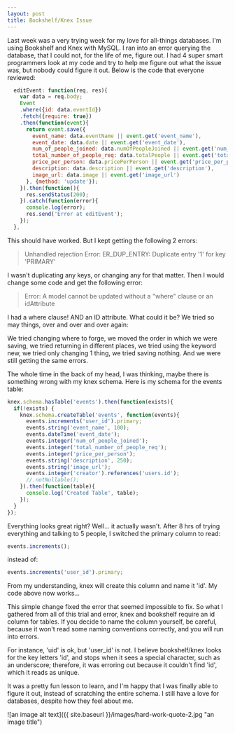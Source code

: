 ```yaml
---
layout: post
title: Bookshelf/Knex Issue
---
```


Last week was a very trying week for my love for all-things databases. I'm using Bookshelf and Knex with MySQL. I ran into an error querying the database, that I could not, for the life of me, figure out. I had 4 super smart programmers look at my code and try to help me figure out what the issue was, but nobody could figure it out. Below is the code that everyone reviewed: 


```javascript
  editEvent: function(req, res){
    var data = req.body; 
    Event
    .where({id: data.eventId})
    .fetch({require: true})
    .then(function(event){
      return event.save({
        event_name: data.eventName || event.get('event_name'),
        event_date: data.date || event.get('event_date'),
        num_of_people_joined: data.numOfPeopleJoined || event.get('num_of_people_joined'),
        total_number_of_people_req: data.totalPeople || event.get('total_number_of_people_req'),
        price_per_person: data.pricePerPerson || event.get('price_per_person'),
        description: data.description || event.get('description'),
        image_url: data.image || event.get('image_url')
      }, {method: 'update'});
    }).then(function(){
      res.sendStatus(200);
    }).catch(function(error){
      console.log(error);
      res.send('Error at editEvent');
    });
  },
```

This should have worked. But I kept getting the following 2 errors:

>Unhandled rejection Error: ER_DUP_ENTRY: Duplicate entry '1' for key 'PRIMARY'

I wasn't duplicating any keys, or changing any for that matter. Then I would change some code and get the following error:

>Error: A model cannot be updated without a "where" clause or an idAttribute

I had a where clause! AND an ID attribute. What could it be? We tried so may things, over and over and over again:

We tried changing where to forge, we moved the order in which we were saving, we tried returning in different places, we tried using the keyword new, we tried only changing 1 thing, we tried saving nothing. And we were still getting the same errors. 

The whole time in the back of my head, I was thinking, maybe there is something wrong with my knex schema. Here is my schema for the events table:

```javascript
knex.schema.hasTable('events').then(function(exists){
  if(!exists) {
    knex.schema.createTable('events', function(events){
      events.increments('user_id').primary;
      events.string('event_name', 100);
      events.dateTime('event_date');
      events.integer('num_of_people_joined');
      events.integer('total_number_of_people_req');
      events.integer('price_per_person');
      events.string('description', 250);
      events.string('image_url');
      events.integer('creator').references('users.id');
      //.notNullable();
    }).then(function(table){
      console.log('Created Table', table);
    });
  }
});
```
Everything looks great right? Well... it actually wasn't. After 8 hrs of trying everything and talking to 5 people, I switched the primary column to read:

```javascript
events.increments();
```
instead of: 

```javascript
events.increments('user_id').primary;
```

From my understanding, knex will create this column and name it 'id'. My code above now works...

This simple change fixed the error that seemed impossible to fix. So what I gathered from all of this trial and error, knex and bookshelf require an id column for tables. If you decide to name the column yourself, be careful, because it won't read some naming conventions correctly, and you will run into errors.

For instance, 'uid' is ok, but 'user_id' is not. I believe bookshelf/knex looks for the key letters 'id', and stops when it sees a special character, such as an underscore; therefore, it was erroring out because it couldn't find 'id', which it reads as unique. 

It was a pretty fun lesson to learn, and I'm happy that I was finally able to figure it out, instead of scratching the entire schema. I still have a love for databases, despite how they feel about me.

![an image alt text]({{ site.baseurl }}/images/hard-work-quote-2.jpg "an image title")





